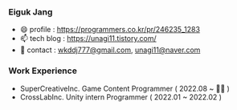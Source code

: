### Eiguk Jang
- 😄 profile : https://programmers.co.kr/pr/246235_1283
- 📫 tech blog : https://unagi11.tistory.com/
- 💬 contact : wkddj777@gmail.com, unagi11@naver.com

### Work Experience
 - SuperCreativeInc. Game Content Programmer ( 2022.08 ~ 🏃‍♂️ )
 - CrossLabInc. Unity intern Programmer ( 2022.01 ~ 2022.02 )

<!-- [![Top Langs](https://github-readme-stats.vercel.app/api/top-langs/?username=unagi11&layout=compact&theme=dark)](https://github.com/anuraghazra/github-readme-stats) -->

<!-- ![Anurag's GitHub stats](https://github-readme-stats.vercel.app/api?username=unagi11&count_private=true&theme=dark) -->

<!-- <a href="https://opgc.me/#/users/unagi11" target="_blank"><img src="https://api.opgc.me/githubs/users/unagi11/tag/?theme=basic" /></a> -->

<!--

[![Top Langs](https://github-readme-stats.vercel.app/api/top-langs/?username=unagi11&layout=compact&theme=dark)](https://github.com/anuraghazra/github-readme-stats)

**unagi11/unagi11** is a ✨ _special_ ✨ repository because its `README.md` (this file) appears on your GitHub profile.

Here are some ideas to get you started:

- 🔭 I’m currently working on ...
- 🌱 I’m currently learning ...
- 👯 I’m looking to collaborate on ...
- 🤔 I’m looking for help with ...
- 💬 Ask me about ...
- 📫 How to reach me: ...
- 😄 Pronouns: ...
- ⚡ Fun fact: ...
-->
